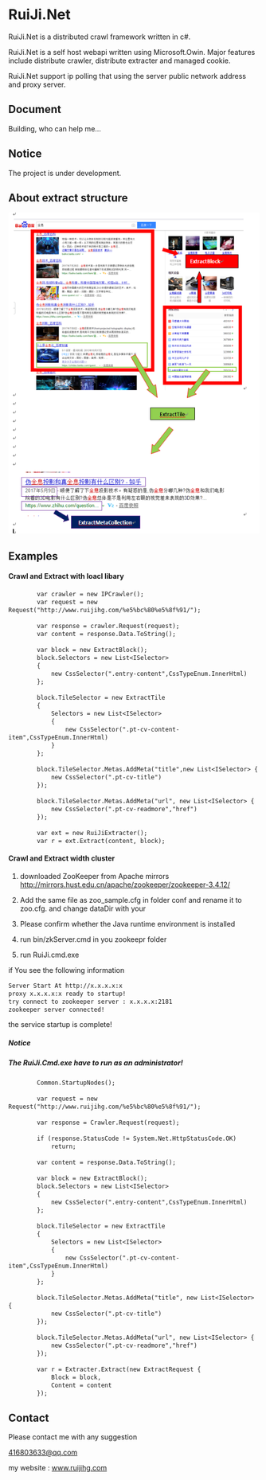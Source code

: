 # RuiJi.Net
RuiJi.Net is a distributed crawl framework written in c#.

RuiJi.Net is a self host webapi written using Microsoft.Owin. Major features include distribute crawler, distribute extracter and managed cookie.

RuiJi.Net support ip polling that using the server public network address and proxy server.

## Document

Building, who can help me...

## Notice

The project is under development.

## About extract structure

 ![Image text](/RuiJi.ChromePlugin/extract_structure.png)


## Examples

#### Crawl and Extract with loacl libary 


            var crawler = new IPCrawler();
            var request = new Request("http://www.ruijihg.com/%e5%bc%80%e5%8f%91/");

            var response = crawler.Request(request);
            var content = response.Data.ToString();

            var block = new ExtractBlock();
            block.Selectors = new List<ISelector>
            {
                new CssSelector(".entry-content",CssTypeEnum.InnerHtml)
            };

            block.TileSelector = new ExtractTile
            {
                Selectors = new List<ISelector>
                {
                    new CssSelector(".pt-cv-content-item",CssTypeEnum.InnerHtml)
                }
            };

            block.TileSelector.Metas.AddMeta("title",new List<ISelector> {
                new CssSelector(".pt-cv-title")
            });

            block.TileSelector.Metas.AddMeta("url", new List<ISelector> {
                new CssSelector(".pt-cv-readmore","href")
            });

            var ext = new RuiJiExtracter();
            var r = ext.Extract(content, block);


#### Crawl and Extract width cluster 

1. downloaded ZooKeeper from Apache mirrors http://mirrors.hust.edu.cn/apache/zookeeper/zookeeper-3.4.12/

2. Add the same file as zoo_sample.cfg in folder conf and rename it to zoo.cfg. and change dataDir with your

3. Please confirm whether the Java runtime environment is installed

4. run bin/zkServer.cmd in you zookeepr folder

5. run RuiJi.cmd.exe 

if You see the following information

    Server Start At http://x.x.x.x:x
    proxy x.x.x.x:x ready to startup!
    try connect to zookeeper server : x.x.x.x:2181
    zookeeper server connected!

the service startup is complete!

##### Notice 
##### The RuiJi.Cmd.exe have to run as an administrator!


            Common.StartupNodes();

            var request = new Request("http://www.ruijihg.com/%e5%bc%80%e5%8f%91/");

            var response = Crawler.Request(request);

            if (response.StatusCode != System.Net.HttpStatusCode.OK)
                return;

            var content = response.Data.ToString();

            var block = new ExtractBlock();
            block.Selectors = new List<ISelector>
            {
                new CssSelector(".entry-content",CssTypeEnum.InnerHtml)
            };

            block.TileSelector = new ExtractTile
            {
                Selectors = new List<ISelector>
                {
                    new CssSelector(".pt-cv-content-item",CssTypeEnum.InnerHtml)
                }
            };

            block.TileSelector.Metas.AddMeta("title", new List<ISelector> {
                new CssSelector(".pt-cv-title")
            });

            block.TileSelector.Metas.AddMeta("url", new List<ISelector> {
                new CssSelector(".pt-cv-readmore","href")
            });

            var r = Extracter.Extract(new ExtractRequest {
                Block = block,
                Content = content
            });


## Contact
Please contact me with any suggestion

416803633@qq.com

my website : www.ruijihg.com